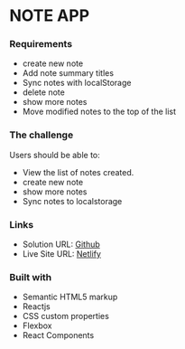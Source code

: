 # NOTE APP 
### Requirements
- create new note
- Add note summary titles
- Sync notes with localStorage
- delete note
- show more notes
- Move modified notes to the top of the list

### The challenge
Users should be able to:
- View the list of notes created.
- create new note 
- show more notes
- Sync notes to localstorage

### Links

- Solution URL: [Github](https://github.com/Rahulprabhakar92/Notes-webapp.git)
- Live Site URL: [Netlify](https://sprightly-queijadas-21f954.netlify.app/)

### Built with

- Semantic HTML5 markup
- Reactjs
- CSS custom properties
- Flexbox
- React Components
